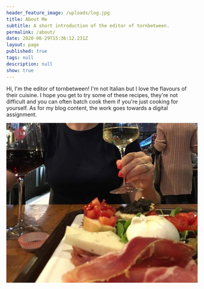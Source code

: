 ```yaml
---
header_feature_image: /uploads/log.jpg
title: About Me
subtitle: A short introduction of the editor of tornbetween.
permalink: /about/
date: 2020-06-29T15:36:12.231Z
layout: page
published: true
tags: null
description: null
show: true
---
```

Hi, I'm the editor of tornbetween! I'm not Italian but I love the flavours of their cuisine. I hope you get to try some of these recipes, they're not difficult and you can often batch cook them if you're just cooking for yourself. As for my blog content, the work goes towards a digital assignment.

![Image of the editor with another person, cheersing over a plate of antipasto.](../uploads/cheers.jpg "Cheers to delicious food and wine! ")